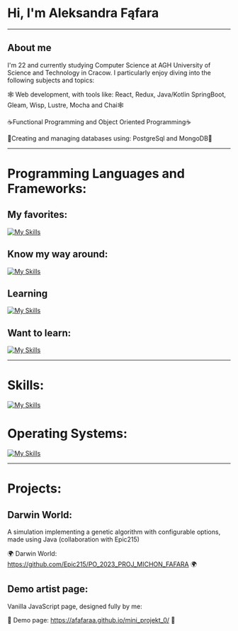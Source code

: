 # Hi, I'm Aleksandra Fąfara
---
## About me

I'm 22 and currently studying Computer Science at AGH University of Science and Technology in Cracow. I particularly enjoy diving into the following subjects and topics:

🕸️ Web development, with tools like: React, Redux, Java/Kotlin SpringBoot, Gleam, Wisp, Lustre, Mocha and Chai🕸️

☕Functional Programming and Object Oriented Programming☕

📖Creating and managing databases using: PostgreSql and MongoDB📖

---

# Programming Languages and Frameworks:
## My favorites:

[![My Skills](https://skillicons.dev/icons?i=js,react,redux,java,spring,mongodb,docker)](https://skillicons.dev)

## Know my way around:

[![My Skills](https://skillicons.dev/icons?i=python,django,postgres,tailwind,c)](https://skillicons.dev)

## Learning

[![My Skills](https://skillicons.dev/icons?i=graphql,kotlin,kubernetes,nestjs)](https://skillicons.dev)

## Want to learn:

[![My Skills](https://skillicons.dev/icons?i=ts,vue)](https://skillicons.dev)

---

# Skills:

[![My Skills](https://skillicons.dev/icons?i=git,github,bitbucket,vite,postman)](https://skillicons.dev)

# Operating Systems:

[![My Skills](https://skillicons.dev/icons?i=ubuntu,windows)](https://skillicons.dev)

---

# Projects:

## Darwin World:
A simulation implementing a genetic algorithm with configurable options, made using Java (collaboration with Epic215)

🌍 Darwin World: https://github.com/Epic215/PO_2023_PROJ_MICHON_FAFARA 🌍

## Demo artist page:
Vanilla JavaScript page, designed fully by me:

🎨 Demo page: https://afafaraa.github.io/mini_projekt_0/ 🎨
